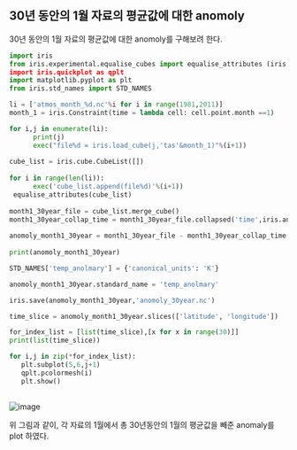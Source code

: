 ## 30년 동안의  1월 자료의 평균값에 대한 anomoly

30년 동안의 1월 자료의 평균값에 대한 anomoly를 구해보려 한다.
```python
import iris
from iris.experimental.equalise_cubes import equalise_attributes (iris.util.equalise_attributes(<cubes>)" => ver3.3)
import iris.quickplot as qplt 
import matplotlib.pyplot as plt
from iris.std_names import STD_NAMES

li = ['atmos_month_%d.nc'%i for i in range(1981,2011)]
month_1 = iris.Constraint(time = lambda cell: cell.point.month ==1)

for i,j in enumerate(li):
      print(j)
      exec("file%d = iris.load_cube(j,'tas'&month_1)"%(i+1))
 
cube_list = iris.cube.CubeList([])
 
for i in range(len(li)):
      exec('cube_list.append(file%d)'%(i+1))
 equalise_attributes(cube_list)
 
month1_30year_file = cube_list.merge_cube()
month1_30year_collap_time = month1_30year_file.collapsed('time',iris.analysis.MEAN)
 
anomoly_month1_30year = month1_30year_file - month1_30year_collap_time
 
print(anomoly_month1_30year)

STD_NAMES['temp_anolmary'] = {'canonical_units': 'K'}

anomoly_month1_30year.standard_name = 'temp_anolmary'

iris.save(anomoly_month1_30year,'anomoly_30year.nc')

time_slice = anomoly_month1_30year.slices(['latitude', 'longitude'])

for_index_list = [list(time_slice),[x for x in range(30)]]
print(list(time_slice))

for i,j in zip(*for_index_list):
   plt.subplot(5,6,j+1)
   qplt.pcolormesh(i)
   plt.show()
 
```
![image](https://user-images.githubusercontent.com/73323188/120260463-ea034100-c2d0-11eb-9ad4-9f5ebc433e18.png)

위 그림과 같이, 각 자료의 1월에서 총 30년동안의 1월의 평균값을 빼준 anomaly를 plot 하였다.

 
